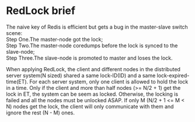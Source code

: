 # RedLock brief #
The naive key of Redis is efficient but gets a bug in the master-slave switch scene:  
Step One.The master-node got the lock;  
Step Two.The master-node coredumps before the lock is synced to the slave-node;  
Step Three.The slave-node is promoted to master and loses the lock.  
  
 When applying RedLock, the client and different nodes in the distributed server system(N sized) shared a same lock-ID(ID) and a same lock-expired-time(ET). 
 For each server system, only one client is allowed to hold the lock in a time.
 Only if the client and more than half nodes (>= N/2 + 1) get the lock in ET, the system can be seem as locked. Otherwise, the locking is failed and all the nodes must be unlocked ASAP. 
 If only M (N/2 + 1 <= M < N) nodes get the lock, the client will only communicate with them and ignore the rest (N - M) ones.

